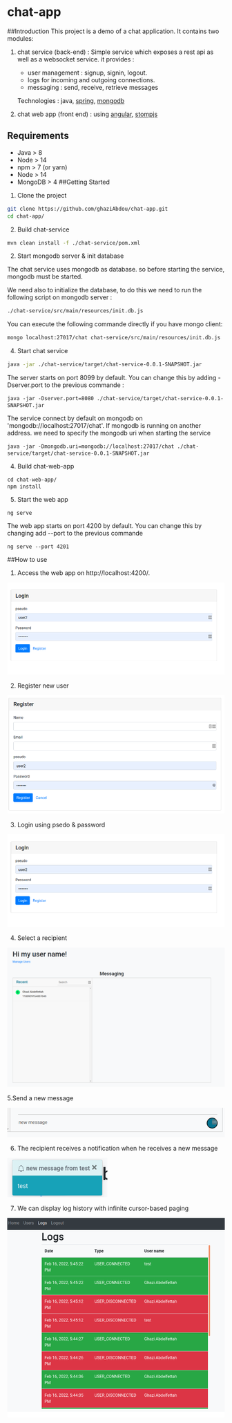 # chat-app
##Introduction
This project is a demo of a chat application. It contains two modules:
1. chat service (back-end) : Simple service which exposes a rest api as well as a websocket service. it provides : 
   * user management : signup, signin, logout.
   * logs for incoming and outgoing connections.
   * messaging : send, receive, retrieve messages

    Technologies : java, [spring](https://spring.io/projects/spring-framework), [mongodb](https://www.mongodb.com/)


2. chat web app (front end) : using [angular](https://angular.io/), [stompjs](https://github.com/stomp-js/stompjs)
## Requirements
* Java > 8
* Node > 14
* npm > 7 (or yarn)
* Node > 14
* MongoDB > 4
##Getting Started
1. Clone the project
```bash
git clone https://github.com/ghaziAbdou/chat-app.git
cd chat-app/
```
2. Build chat-service
```bash
mvn clean install -f ./chat-service/pom.xml
```
2. Start mongodb server & init database

The chat service uses mongodb as database. so before starting the service, mongodb must be started.

We need also to initialize the database, to do this we need to run the following script on mongodb server :
```bash
./chat-service/src/main/resources/init.db.js
```
You can execute the following commande directly if you have mongo client:
```bash
mongo localhost:27017/chat chat-service/src/main/resources/init.db.js
```
4. Start chat service
```bash
java -jar ./chat-service/target/chat-service-0.0.1-SNAPSHOT.jar
```
The server starts on port 8099 by default. You can change this by adding -Dserver.port to the previous commande :
```
java -jar -Dserver.port=8080 ./chat-service/target/chat-service-0.0.1-SNAPSHOT.jar
```
The service connect by default on mongodb on 'mongodb://localhost:27017/chat'. If mongodb is running on another address. we need to specify the mongodb uri when starting the service
```
java -jar -Dmongodb.uri=mongodb://localhost:27017/chat ./chat-service/target/chat-service-0.0.1-SNAPSHOT.jar
```
4. Build chat-web-app
```
cd chat-web-app/
npm install
```
5. Start the web app
```
ng serve
```
The web app starts on port 4200 by default. You can change this by changing add --port to the previous commande
```
ng serve --port 4201
```
##How to use
1. Access the web app on http://localhost:4200/.

![img.png](img.png)

2. Register new user

![img_1.png](img_1.png)

3. Login using psedo & password

![img.png](img.png)

4. Select a recipient

![img_2.png](img_2.png)

5.Send a new message

![img_3.png](img_3.png)

6. The recipient receives a notification when he receives a new message

![img_4.png](img_4.png)

7. We can display log history with infinite cursor-based paging

![img_5.png](img_5.png)
